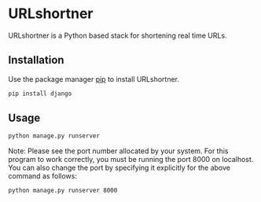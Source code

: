 # URLshortner

URLshortner is a Python based stack for shortening real time URLs.

## Installation

Use the package manager [pip](https://pip.pypa.io/en/stable/) to install URLshortner.

```bash
pip install django
```

## Usage

```bash
python manage.py runserver
```

Note: Please see the port number allocated by your system. For this program to work correctly, you must be running the port 8000 on localhost. You can also change the port by specifying it explicitly for the above command as follows:

```bash
python manage.py runserver 8000
```
